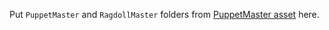 Put `PuppetMaster` and `RagdollMaster` folders from [PuppetMaster asset](https://assetstore.unity.com/packages/tools/physics/puppetmaster-48977) here.